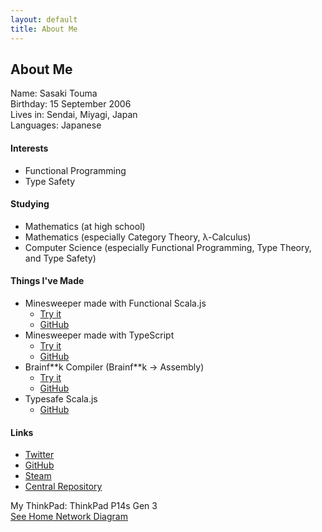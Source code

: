```yaml
---
layout: default
title: About Me
---
```


## About Me

Name: Sasaki Touma<br>
Birthday: 15 September 2006<br>
Lives in: Sendai, Miyagi, Japan<br>
Languages: Japanese

#### Interests
- Functional Programming
- Type Safety

#### Studying
- Mathematics (at high school)
- Mathematics (especially Category Theory, λ-Calculus)
- Computer Science (especially Functional Programming, Type Theory, and Type Safety)

#### Things I've Made
- Minesweeper made with Functional Scala.js
  - [Try it](https://t-sasaki915.github.io/minesweeper-scala/)
  - [GitHub](https://github.com/t-sasaki915/minesweeper-scala/)
- Minesweeper made with TypeScript
  - [Try it](https://t-sasaki915.github.io/minesweeper/)
  - [GitHub](https://github.com/t-sasaki915/minesweeper/)
- Brainf\*\*k Compiler (Brainf\*\*k → Assembly)
  - [Try it](https://github.com/t-sasaki915/bf-compiler/releases/latest)
  - [GitHub](https://github.com/t-sasaki915/bf-compiler/)
- Typesafe Scala.js
  - [GitHub](https://github.com/t-sasaki915/typesafe-scalajs)

#### Links
* [Twitter](https://twitter.com/net_tsasaki915)
* [GitHub](https://github.com/t-sasaki915)
* [Steam](https://steamcommunity.com/profiles/76561199242758778)
* [Central Repository](https://repo1.maven.org/maven2/net/st915/)

My ThinkPad: ThinkPad P14s Gen 3
<br>
[See Home Network Diagram](/network-diagram)
